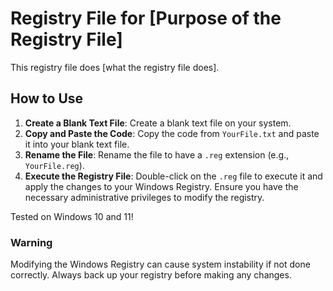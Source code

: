 # Registry File for [Purpose of the Registry File]

This registry file does [what the registry file does].

## How to Use
1. **Create a Blank Text File**: Create a blank text file on your system.
2. **Copy and Paste the Code**: Copy the code from `YourFile.txt` and paste it into your blank text file.
3. **Rename the File**: Rename the file to have a `.reg` extension (e.g., `YourFile.reg`).
4. **Execute the Registry File**: Double-click on the `.reg` file to execute it and apply the changes to your Windows Registry. Ensure you have the necessary administrative privileges to modify the registry.

Tested on Windows 10 and 11!

### Warning
Modifying the Windows Registry can cause system instability if not done correctly. Always back up your registry before making any changes.

